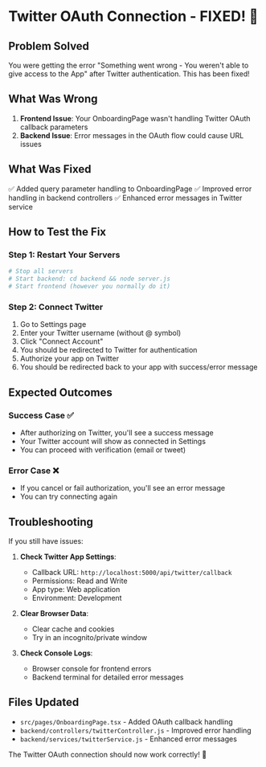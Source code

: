 # Twitter OAuth Connection - FIXED! 🎉

## Problem Solved
You were getting the error "Something went wrong - You weren't able to give access to the App" after Twitter authentication. This has been fixed!

## What Was Wrong
1. **Frontend Issue**: Your OnboardingPage wasn't handling Twitter OAuth callback parameters
2. **Backend Issue**: Error messages in the OAuth flow could cause URL issues

## What Was Fixed
✅ Added query parameter handling to OnboardingPage
✅ Improved error handling in backend controllers
✅ Enhanced error messages in Twitter service

## How to Test the Fix

### Step 1: Restart Your Servers
```bash
# Stop all servers
# Start backend: cd backend && node server.js
# Start frontend (however you normally do it)
```

### Step 2: Connect Twitter
1. Go to Settings page
2. Enter your Twitter username (without @ symbol)
3. Click "Connect Account"
4. You should be redirected to Twitter for authentication
5. Authorize your app on Twitter
6. You should be redirected back to your app with success/error message

## Expected Outcomes

### Success Case ✅
- After authorizing on Twitter, you'll see a success message
- Your Twitter account will show as connected in Settings
- You can proceed with verification (email or tweet)

### Error Case ❌
- If you cancel or fail authorization, you'll see an error message
- You can try connecting again

## Troubleshooting

If you still have issues:

1. **Check Twitter App Settings**:
   - Callback URL: `http://localhost:5000/api/twitter/callback`
   - Permissions: Read and Write
   - App type: Web application
   - Environment: Development

2. **Clear Browser Data**:
   - Clear cache and cookies
   - Try in an incognito/private window

3. **Check Console Logs**:
   - Browser console for frontend errors
   - Backend terminal for detailed error messages

## Files Updated
- `src/pages/OnboardingPage.tsx` - Added OAuth callback handling
- `backend/controllers/twitterController.js` - Improved error handling
- `backend/services/twitterService.js` - Enhanced error messages

The Twitter OAuth connection should now work correctly! 🚀